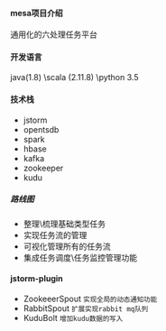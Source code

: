 

#### mesa项目介绍
通用化的六处理任务平台


#### 开发语言
java(1.8) \scala (2.11.8) \python 3.5


#### 技术栈
* jstorm
* opentsdb
* spark
* hbase
* kafka
* zookeeper
* kudu



##### 路线图
* 整理\梳理基础类型任务
* 实现任务流的管理
* 可视化管理所有的任务流
* 集成任务调度\任务监控管理功能


#### jstorm-plugin
* ZookeeerSpout ``实现全局的动态通知功能``
* RabbitSpout ``扩展实现rabbit mq队列``
* KuduBolt ``增加kudu数据的写入``


####



